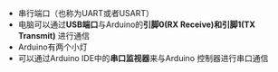 - 串行端口（也称为UART或者USART）
- 电脑可以通过**USB端口**与Arduino的**引脚0(RX Receive)和引脚1(TX Transmit)** 进行通信
- Arduino有两个小灯
- 可以通过Arduino IDE中的**串口监视器**来与Arduino 控制器进行串口通信